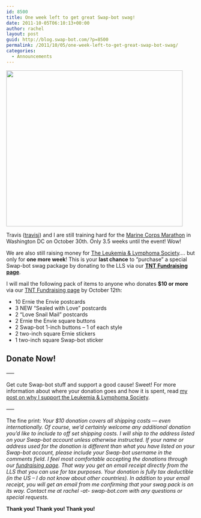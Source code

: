 ```yaml
---
id: 8500
title: One week left to get great Swap-bot swag!
date: 2011-10-05T06:10:13+00:00
author: rachel
layout: post
guid: http://blog.swap-bot.com/?p=8500
permalink: /2011/10/05/one-week-left-to-get-great-swap-bot-swag/
categories:
  - Announcements
---
```

<img src="http://blog.swap-bot.com/wp-content/uploads/2011/08/swapbotswag2.jpg" alt="" title="swapbotswag2" width="470" height="416" class="alignnone size-full wp-image-8320" srcset="http://blog.swap-bot.com/wp-content/uploads/2011/08/swapbotswag2-300x265.jpg 300w, http://blog.swap-bot.com/wp-content/uploads/2011/08/swapbotswag2.jpg 470w" sizes="(max-width: 470px) 100vw, 470px" />

Travis ([travisj](http://www.swap-bot.com/user:travisj)) and I are still training hard for the [Marine Corps Marathon](http://www.marinemarathon.com/) in Washington DC on October 30th. Only 3.5 weeks until the event! Wow!

We are also still raising money for [The Leukemia & Lymphoma Society](http://www.lls.org/)&#8230;. but only for **one more week**! This is your **last chance** to “purchase” a special Swap-bot swag package by donating to the LLS via our [**TNT Fundraising page**](http://pages.teamintraining.org/nyc/corps11/rachelandtravis). 

I will mail the following pack of items to anyone who donates **$10 or more** via our [TNT Fundraising page](http://pages.teamintraining.org/nyc/corps11/rachelandtravis) by October 12th:

  * 10 Ernie the Envie postcards
  * 3 NEW &#8220;Sealed with Love&#8221; postcards
  * 2 “Love Snail Mail” postcards
  * 2 Ernie the Envie square buttons
  * 2 Swap-bot 1-inch buttons – 1 of each style
  * 2 two-inch square Ernie stickers
  * 1 two-inch square Swap-bot sticker


  


## **Donate Now!**

</a>

&#8212;&#8211;

Get cute Swap-bot stuff and support a good cause! Sweet! For more information about where your donation goes and how it is spent, read [my post on why I support the Leukemia & Lymphoma Society](http://www.rljart.com/blog/?p=4123). 

&#8212;&#8211;

The fine print: _Your $10 donation covers all shipping costs &#8212; even internationally. Of course, we&#8217;d certainly welcome any additional donation you&#8217;d like to include to off set shipping costs. I will ship to the address listed on your Swap-bot account unless otherwise instructed. If your name or address used for the donation is different than what you have listed on your Swap-bot account, please include your Swap-bot username in the comments field. I feel most comfortable accepting the donations through our [fundraising page](http://pages.teamintraining.org/nyc/corps11/rachelandtravis). That way you get an email receipt directly from the LLS that you can use for tax purposes. Your donation is fully tax deductible (in the US &#8211; I do not know about other countries). In addition to your email receipt, you will get an email from me confirming that your swag pack is on its way. Contact me at rachel -at- swap-bot.com with any questions or special requests._

**Thank you! Thank you! Thank you!**